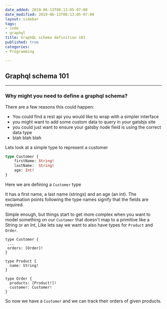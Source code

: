 ```yaml
---
date_added: 2019-06-13T08:13:05-07:00
date_modified: 2019-06-13T08:13:05-07:00
layout: sidebar
tags:
- code
- graphql
title: GraphQL schema definition 101
published: true
categories:
- Programming

---
```

## Graphql schema 101

***

### Why might you need to define a graphql schema?

There are a few reasons this could happen:

* You could find a rest api you would like to wrap with a simpler interface
* you might want to add some custom data to query in your gatsbjs site
* you could just want to ensure your gatsby node field is using the correct data type
* blah blah blah

Lets look at a simple type to represent a customer

```graphql
type Customer {
	firstName: String!
    lastName:  String!
    age: Int!    
}
```

Here we are defining a `Customer` type

It has a first name, a last name (strings) and an age (an int). The exclamation points following the type names signify that the fields are required. 

Simple enough, but things start to get more complex when you want to model something on our `Customer` that doesn't map to a primitive like a String or an Int, Like lets say we want to also have types for `Product` and `Order`.   

    type Customer {
     ...
     orders: [Order]!
    }
    
    type Product {
      name: String!  
    }
    
    type Order {
      products: [Product!]!
      customer: Customer!
    }

So now we have a `Customer` and we can track their orders of given products.